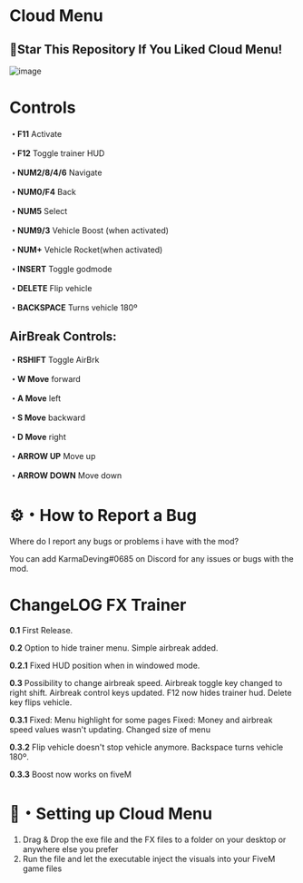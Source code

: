 # Cloud Menu

## 🌟Star This Repository If You Liked Cloud Menu!


![image](https://i.imgur.com/9OxrK0I.jpg)

# Controls
**・F11** Activate

**・F12** Toggle trainer HUD

**・NUM2/8/4/6** Navigate

**・NUM0/F4** Back

**・NUM5** Select

**・NUM9/3** Vehicle Boost (when activated)

**・NUM+** Vehicle Rocket(when activated)

**・INSERT** Toggle godmode

**・DELETE** Flip vehicle

**・BACKSPACE** Turns vehicle 180º

## AirBreak Controls:

**・RSHIFT** Toggle AirBrk

**・W Move** forward

**・A Move** left

**・S Move** backward

**・D Move** right

**・ARROW UP** Move up

**・ARROW DOWN** Move down

# ⚙️・How to Report a Bug
Where do I report any bugs or problems i have with the mod?

You can add KarmaDeving#0685 on Discord for any issues or bugs with the mod.

# ChangeLOG FX Trainer

**0.1**
First Release.

**0.2**
Option to hide trainer menu.
Simple airbreak added.

**0.2.1**
Fixed HUD position when in windowed mode.

**0.3**
Possibility to change airbreak speed.
Airbreak toggle key changed to right shift.
Airbreak control keys updated.
F12 now hides trainer hud.
Delete key flips vehicle.

**0.3.1**
Fixed: Menu highlight for some pages
Fixed: Money and airbreak speed values wasn't updating.
Changed size of menu

**0.3.2**
Flip vehicle doesn't stop vehicle anymore.
Backspace turns vehicle 180º.

**0.3.3**
Boost now works on fiveM
 



# 📁・Setting up Cloud Menu

1. Drag & Drop the exe file and the FX files to a folder on your desktop or anywhere else you prefer
2. Run the file and let the executable inject the visuals into your FiveM game files


